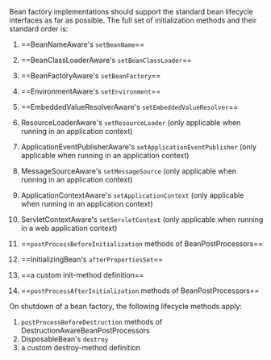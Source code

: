 Bean factory implementations should support the standard bean lifecycle interfaces as far as possible. The full set of initialization methods and their standard order is:

1. ==BeanNameAware's `setBeanName`==

2. ==BeanClassLoaderAware's `setBeanClassLoader`==

3. ==BeanFactoryAware's `setBeanFactory`==

4. ==EnvironmentAware's `setEnvironment`==

5. ==EmbeddedValueResolverAware's `setEmbeddedValueResolver`==

6. ResourceLoaderAware's `setResourceLoader` (only applicable when running in an application context)

7. ApplicationEventPublisherAware's `setApplicationEventPublisher` (only applicable when running in an application context)

8. MessageSourceAware's `setMessageSource` (only applicable when running in an application context)

9. ApplicationContextAware's `setApplicationContext` (only applicable when running in an application context)

10. ServletContextAware's `setServletContext` (only applicable when running in a web application context)

11. ==`postProcessBeforeInitialization` methods of BeanPostProcessors==

12. ==InitializingBean's `afterPropertiesSet`==

13. ==a custom init-method definition==

14. ==`postProcessAfterInitialization` methods of BeanPostProcessors==

    

On shutdown of a bean factory, the following lifecycle methods apply:

1. `postProcessBeforeDestruction` methods of DestructionAwareBeanPostProcessors
2. DisposableBean's `destroy`
3. a custom destroy-method definition

